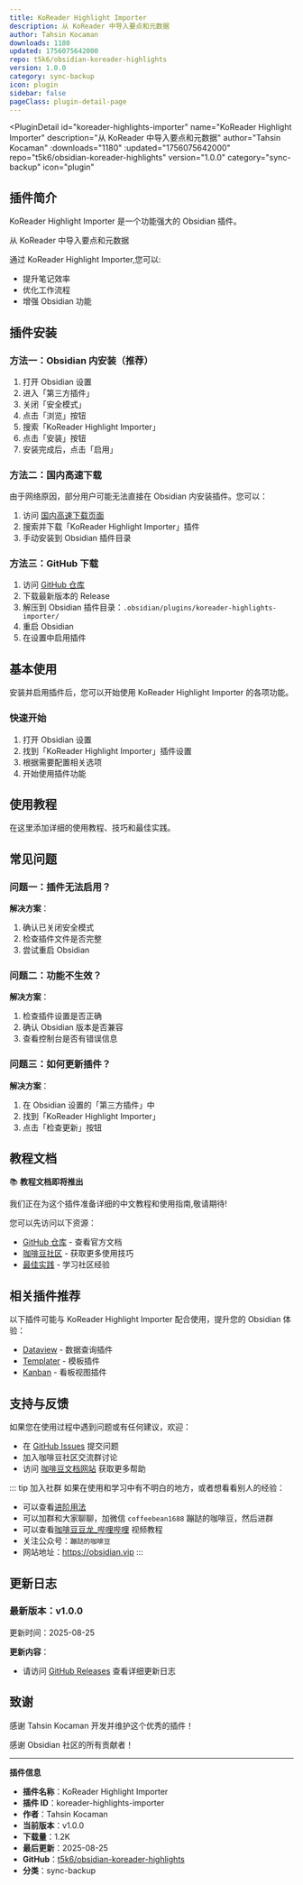 ```yaml
---
title: KoReader Highlight Importer
description: 从 KoReader 中导入要点和元数据
author: Tahsin Kocaman
downloads: 1180
updated: 1756075642000
repo: t5k6/obsidian-koreader-highlights
version: 1.0.0
category: sync-backup
icon: plugin
sidebar: false
pageClass: plugin-detail-page
---
```


<PluginDetail
  id="koreader-highlights-importer"
  name="KoReader Highlight Importer"
  description="从 KoReader 中导入要点和元数据"
  author="Tahsin Kocaman"
  :downloads="1180"
  :updated="1756075642000"
  repo="t5k6/obsidian-koreader-highlights"
  version="1.0.0"
  category="sync-backup"
  icon="plugin"
>

<!-- AUTO_GENERATED_START -->
## 插件简介

KoReader Highlight Importer 是一个功能强大的 Obsidian 插件。

从 KoReader 中导入要点和元数据

通过 KoReader Highlight Importer,您可以:

- 提升笔记效率
- 优化工作流程
- 增强 Obsidian 功能

<!-- AUTO_GENERATED_END -->

<!-- AUTO_GENERATED_START -->
## 插件安装

### 方法一：Obsidian 内安装（推荐）

1. 打开 Obsidian 设置
2. 进入「第三方插件」
3. 关闭「安全模式」
4. 点击「浏览」按钮
5. 搜索「KoReader Highlight Importer」
6. 点击「安装」按钮
7. 安装完成后，点击「启用」

### 方法二：国内高速下载

由于网络原因，部分用户可能无法直接在 Obsidian 内安装插件。您可以：

1. 访问 [国内高速下载页面](/zh/documentation/obsidian-plugins-download.html)
2. 搜索并下载「KoReader Highlight Importer」插件
3. 手动安装到 Obsidian 插件目录

### 方法三：GitHub 下载

1. 访问 [GitHub 仓库](https://github.com/t5k6/obsidian-koreader-highlights)
2. 下载最新版本的 Release
3. 解压到 Obsidian 插件目录：`.obsidian/plugins/koreader-highlights-importer/`
4. 重启 Obsidian
5. 在设置中启用插件

## 基本使用

安装并启用插件后，您可以开始使用 KoReader Highlight Importer 的各项功能。

### 快速开始

1. 打开 Obsidian 设置
2. 找到「KoReader Highlight Importer」插件设置
3. 根据需要配置相关选项
4. 开始使用插件功能

<!-- AUTO_GENERATED_END -->

<!-- CUSTOM_CONTENT_START:tutorial -->
## 使用教程

在这里添加详细的使用教程、技巧和最佳实践。

<!-- CUSTOM_CONTENT_END:tutorial -->

<!-- SHARED_CONTENT_START -->
## 常见问题

### 问题一：插件无法启用？

**解决方案**：
1. 确认已关闭安全模式
2. 检查插件文件是否完整
3. 尝试重启 Obsidian

### 问题二：功能不生效？

**解决方案**：
1. 检查插件设置是否正确
2. 确认 Obsidian 版本是否兼容
3. 查看控制台是否有错误信息

### 问题三：如何更新插件？

**解决方案**：
1. 在 Obsidian 设置的「第三方插件」中
2. 找到「KoReader Highlight Importer」
3. 点击「检查更新」按钮

## 教程文档

📚 **教程文档即将推出**

我们正在为这个插件准备详细的中文教程和使用指南,敬请期待!

您可以先访问以下资源：
- [GitHub 仓库](https://github.com/t5k6/obsidian-koreader-highlights) - 查看官方文档
- [咖啡豆社区](/zh/bases/) - 获取更多使用技巧
- [最佳实践](/zh/best-practices/) - 学习社区经验

## 相关插件推荐

以下插件可能与 KoReader Highlight Importer 配合使用，提升您的 Obsidian 体验：

- [Dataview](/zh/plugins/dataview.html) - 数据查询插件
- [Templater](/zh/plugins/templater-obsidian.html) - 模板插件
- [Kanban](/zh/plugins/obsidian-kanban.html) - 看板视图插件

## 支持与反馈

如果您在使用过程中遇到问题或有任何建议，欢迎：

- 在 [GitHub Issues](https://github.com/t5k6/obsidian-koreader-highlights/issues) 提交问题
- 加入咖啡豆社区交流群讨论
- 访问 [咖啡豆文档网站](https://obsidian.vip) 获取更多帮助

::: tip 加入社群
如果在使用和学习中有不明白的地方，或者想看看别人的经验：
- 可以查看[进阶用法](/zh/advanced)
- 可以加群和大家聊聊，加微信 `coffeebean1688` 蹦跶的咖啡豆，然后进群
- 可以查看[咖啡豆豆龙_哔哩哔哩](https://space.bilibili.com/618777356) 视频教程
- 关注公众号：`蹦跶的咖啡豆`
- 网站地址：https://obsidian.vip
:::
<!-- SHARED_CONTENT_END -->

<!-- AUTO_GENERATED_START -->
## 更新日志

### 最新版本：v1.0.0

更新时间：2025-08-25

**更新内容**：
- 请访问 [GitHub Releases](https://github.com/t5k6/obsidian-koreader-highlights/releases) 查看详细更新日志

## 致谢

感谢 Tahsin Kocaman 开发并维护这个优秀的插件！

感谢 Obsidian 社区的所有贡献者！

---

**插件信息**
- **插件名称**：KoReader Highlight Importer
- **插件 ID**：koreader-highlights-importer
- **作者**：Tahsin Kocaman
- **当前版本**：v1.0.0
- **下载量**：1.2K
- **最后更新**：2025-08-25
- **GitHub**：[t5k6/obsidian-koreader-highlights](https://github.com/t5k6/obsidian-koreader-highlights)
- **分类**：sync-backup
<!-- AUTO_GENERATED_END -->

</PluginDetail>

